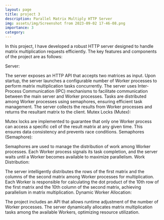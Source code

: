 ```yaml
---
layout: page
title: project 3
description: Parallel Matrix Multiply HTTP Server
img: assets/img/Screenshot from 2023-09-02 17-46-08.png
importance: 3
category: 
---
```


In this project, I have developed a robust HTTP server designed to handle matrix multiplication requests efficiently. The key features and components of the project are as follows:

Server:

The server exposes an HTTP API that accepts two matrices as input.
Upon startup, the server launches a configurable number of Worker processes to perform matrix multiplication tasks concurrently.
The server uses Inter-Process Communication (IPC) mechanisms to facilitate communication between the main server and Worker processes.
Tasks are distributed among Worker processes using semaphores, ensuring efficient task management.
The server collects the results from Worker processes and returns the resultant matrix to the client.
Mutex Locks (Mutex):

Mutex locks are implemented to guarantee that only one Worker process can access a specific cell of the result matrix at any given time. This ensures data consistency and prevents race conditions.
Semaphores (Semaphore):

Semaphores are used to manage the distribution of work among Worker processes. Each Worker process signals its task completion, and the server waits until a Worker becomes available to maximize parallelism.
Work Distribution:

The server intelligently distributes the rows of the first matrix and the columns of the second matrix among Worker processes for multiplication.
Each Worker is responsible for calculating the dot product of the 10th row of the first matrix and the 10th column of the second matrix, achieving parallelism in matrix multiplication.
Dynamic Worker Allocation:

The project includes an API that allows runtime adjustment of the number of Worker processes.
The server dynamically allocates matrix multiplication tasks among the available Workers, optimizing resource utilization.
